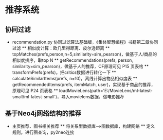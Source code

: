 # 推荐系统
## 协同过滤
* recommendation.py 协同过滤算法基础版，《集体智慧编程》书籍第二章协同过滤
** 相似度计算：欧几里得距离、皮尔逊距离
** topMatches(prefs,person,n=5,similarity=sim_pearson)，做基于人/商品的相似度排序，取top N
** getRecommendations(prefs, person, similarity=sim_pearson)，做基于人的推荐，CF原理可见 P15 页表格
** transformPrefs(prefs)，把critics数据进行转化一下
** calculateSimilarItems(prefs, n=10)，离线计算出物品相似度表
** getRecommendedItems(prefs, itemMatch, user)，实现基于商品的推荐，原理可见 P24 页表格
** loadMovieLens(path='E:/MovieLens/ml-latest-small/ml-latest-small')，导入movielens数据，做电影推荐
## 基于Neo4j网络结构的推荐
* 主页推荐、图书相关推荐
** 将关系型数据库——>图数据库，构建网络
** 定义规则，进行图查询，py2neo连接
